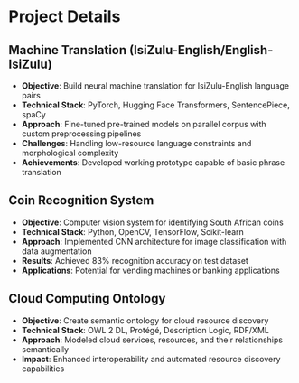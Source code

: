 # Project Details

## Machine Translation (IsiZulu-English/English-IsiZulu)
- **Objective**: Build neural machine translation for IsiZulu-English language pairs
- **Technical Stack**: PyTorch, Hugging Face Transformers, SentencePiece, spaCy
- **Approach**: Fine-tuned pre-trained models on parallel corpus with custom preprocessing pipelines
- **Challenges**: Handling low-resource language constraints and morphological complexity
- **Achievements**: Developed working prototype capable of basic phrase translation

## Coin Recognition System
- **Objective**: Computer vision system for identifying South African coins
- **Technical Stack**: Python, OpenCV, TensorFlow, Scikit-learn
- **Approach**: Implemented CNN architecture for image classification with data augmentation
- **Results**: Achieved 83% recognition accuracy on test dataset
- **Applications**: Potential for vending machines or banking applications

## Cloud Computing Ontology
- **Objective**: Create semantic ontology for cloud resource discovery
- **Technical Stack**: OWL 2 DL, Protégé, Description Logic, RDF/XML
- **Approach**: Modeled cloud services, resources, and their relationships semantically
- **Impact**: Enhanced interoperability and automated resource discovery capabilities
